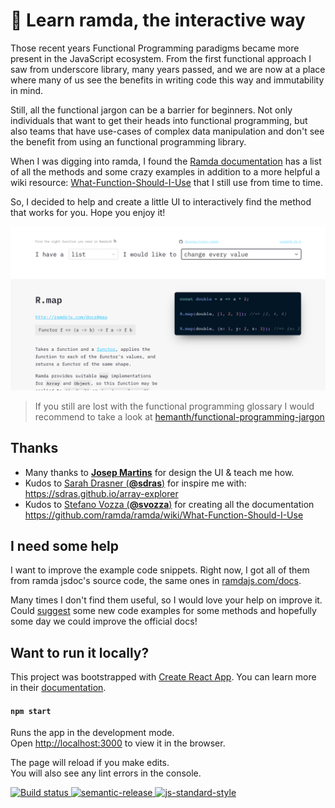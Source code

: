 # 🐏 Learn ramda, the interactive way

Those recent years Functional Programming paradigms became more present in the JavaScript ecosystem. From the first functional approach I saw from underscore library, many years passed, and we are now at a place where many of us see the benefits in writing code this way and immutability in mind.

Still, all the functional jargon can be a barrier for beginners. Not only individuals that want to get their heads into functional programming, but also teams that have use-cases of complex data manipulation and don't see the benefit from using an functional programming library.

When I was digging into ramda, I found the [Ramda documentation](http://ramdajs.com/docs/) has a list of all the methods and some crazy examples in addition to a more helpful a wiki resource: [What-Function-Should-I-Use](https://github.com/ramda/ramda/wiki/What-Function-Should-I-Use) that I still use from time to time.

So, I decided to help and create a little UI to interactively find the method that works for you. Hope you enjoy it!

![learn-ramda website screenshot](./docs/demo.png)

> If you still are lost with the functional programming glossary I would recommend to take a look at [hemanth/functional-programming-jargon](https://github.com/hemanth/functional-programming-jargon)

## Thanks

- Many thanks to **[Josep Martins](https://josepmartins.com)** for design the UI & teach me how.
- Kudos to [Sarah Drasner (**@sdras**)](https://github.com/sdras) for inspire me with: https://sdras.github.io/array-explorer
- Kudos to [Stefano Vozza (**@svozza**)](https://github.com/svozza) for creating all the documentation https://github.com/ramda/ramda/wiki/What-Function-Should-I-Use

## I need some help

I want to improve the example code snippets. Right now, I got all of them from ramda jsdoc's source code, the same ones in [ramdajs.com/docs](https://ramdajs.com/docs).

Many times I don't find them useful, so I would love your help on improve it.
Could [suggest](https://github.com/davesnx/learn-ramda/issues/new) some new code examples for some methods and hopefully some day we could improve the official docs!

## Want to run it locally?

This project was bootstrapped with [Create React App](https://github.com/facebook/create-react-app). You can learn more in their [documentation](https://facebook.github.io/create-react-app/docs/getting-started).

#### `npm start`

Runs the app in the development mode.<br>
Open [http://localhost:3000](http://localhost:3000) to view it in the browser.

The page will reload if you make edits.<br>
You will also see any lint errors in the console.

[![Build status][ci-image] ][ci-url]
[![semantic-release][semantic-image] ][semantic-url]
[![js-standard-style][standard-image]][standard-url]

[ci-image]: https://travis-ci.org/davesnx/learn-ramda.svg?branch=master
[ci-url]: https://travis-ci.org/davesnx/learn-ramda
[semantic-image]: https://img.shields.io/badge/%20%20%F0%9F%93%A6%F0%9F%9A%80-semantic--release-e10079.svg
[semantic-url]: https://github.com/semantic-release/semantic-release
[standard-image]: https://img.shields.io/badge/code%20style-standard-brightgreen.svg
[standard-url]: http://standardjs.com/
